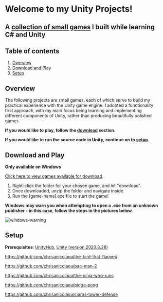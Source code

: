 # Welcome to my Unity Projects!

## A [collection of small games](https://drive.google.com/drive/folders/1feTFtJ475ieAEX9zjRN8gRhL5dkZeNs8?usp=sharing) I built while learning C# and Unity

## Table of contents

1. [Overview](#overview)
2. [Download and Play](#download-and-play)
3. [Setup](#setup)

## Overview

The following projects are small games, each of which serve to build my practical experience with the Unity game engine. I adopted a functionality first approach, with my main focus being learning and implementing different components of Unity, rather than producing beautifully polished games.

**If you would like to play, follow the [download](#download-and-play) section**.

**If you would like to run the source code in Unity, continue on to [setup](#setup)**.

## Download and Play

**Only available on Windows**

[Click here to view games available for download](https://drive.google.com/drive/folders/1feTFtJ475ieAEX9zjRN8gRhL5dkZeNs8?usp=sharing). 

1. Right-click the folder for your chosen game, and hit "download".
2. Once downloaded, unzip the folder and navigate inside.
3. Run the [game-name].exe file to start the game!

**Windows may warn you when attempting to open a .exe from an unknown publisher - in this case, follow the steps in the pictures below.**

![windows-warning](https://i.ibb.co/RYf4hWv/windows-warning.png)

## Setup

**Prerequisites**: [UnityHub](https://unity.com/download), [Unity (version 2020.3.28)](https://unity3d.com/get-unity/download/archive)


https://github.com/chrisanicolaou/the-bird-that-flapped

https://github.com/chrisanicolaou/pac-man-2

https://github.com/chrisanicolaou/the-ninja-who-runs

https://github.com/chrisanicolaou/pidge-pong

https://github.com/chrisanicolaou/ciaras-tower-defense
